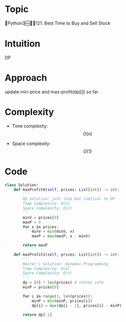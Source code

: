 # Topic
🤫Python3🆒🥇🎇121. Best Time to Buy and Sell Stock

# Intuition
DP

# Approach
update min-price and max-profit(dp[i]) so far

# Complexity
- Time complexity:
$$O(n)$$

- Space complexity:
$$O(1)$$

# Code
```python
class Solution:
	def maxProfit0(self, prices: List[int]) -> int:
		'''
		My Solution: just loop but similiar to DP
		Time Complexity: O(n)
		Space Complexity: O(1)
		'''
        minV = prices[0]
        maxP = 0
        for x in prices:
            minV = min(minV, x)
            maxP = max(maxP, x - minV)

        return maxP
	
	def maxProfit1(self, prices: List[int]) -> int:
		'''
		Master's Solution: Dynamic Programming
		Time Complexity: O(n)
		Space Complexity: O(n)
		'''
		dp = [0] * len(prices) # states info
		minP = prices[0]

		for i in range(1, len(prices)):
			minP = min(minP, prices[i])
			dp[i] = max(dp[i - 1], prices[i] - minP)

		return dp[-1]
```